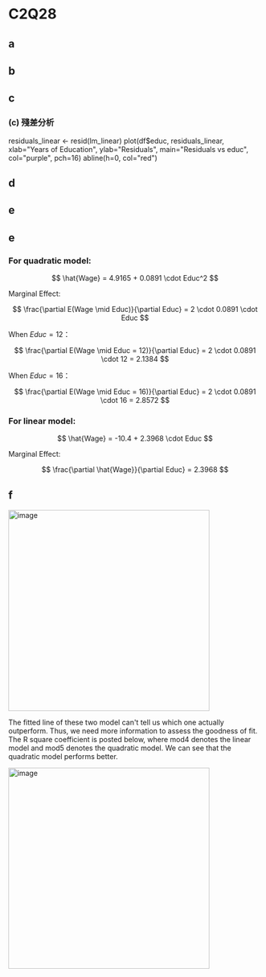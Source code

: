 # C2Q28
## a
## b
## c
### (c) 殘差分析

residuals_linear <- resid(lm_linear)
plot(df$educ, residuals_linear,
     xlab="Years of Education", ylab="Residuals",
     main="Residuals vs educ",
     col="purple", pch=16)
abline(h=0, col="red")


## d
## e
## e
### For quadratic model:

$$
\hat{Wage} = 4.9165 + 0.0891 \cdot Educ^2
$$

Marginal Effect:

$$
\frac{\partial E(Wage \mid Educ)}{\partial Educ} = 2 \cdot 0.0891 \cdot Educ
$$

When $Educ = 12$：

$$
\frac{\partial E(Wage \mid Educ = 12)}{\partial Educ} = 2 \cdot 0.0891 \cdot 12 = 2.1384
$$

When $Educ = 16$：

$$
\frac{\partial E(Wage \mid Educ = 16)}{\partial Educ} = 2 \cdot 0.0891 \cdot 16 = 2.8572
$$

### For linear model:

$$
\hat{Wage} = -10.4 + 2.3968 \cdot Educ
$$

Marginal Effect:

$$
\frac{\partial \hat{Wage}}{\partial Educ} = 2.3968
$$

## f

<img src="https://github.com/user-attachments/assets/192f6c11-16cf-4ab8-a832-284e5b46aba6" alt="image" width="400">

The fitted line of these two model can't tell us which one actually outperform.  Thus, we need more information to assess the goodness of fit. 
The R square coefficient is posted below, where mod4 denotes the linear model and mod5 denotes the quadratic model.
We can see that the quadratic model performs better.

<img src="https://github.com/user-attachments/assets/f0ca95ed-4e24-4802-9860-9edca584589e" alt="image" width="400">


